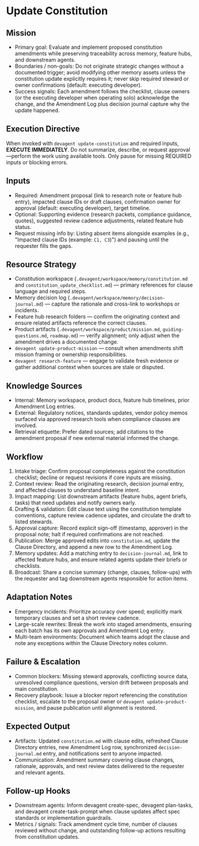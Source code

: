 # Update Constitution

## Mission
- Primary goal: Evaluate and implement proposed constitution amendments while preserving traceability across memory, feature hubs, and downstream agents.
- Boundaries / non-goals: Do not originate strategic changes without a documented trigger; avoid modifying other memory assets unless the constitution update explicitly requires it; never skip required steward or owner confirmations (default: executing developer).
- Success signals: Each amendment follows the checklist, clause owners (or the executing developer when operating solo) acknowledge the change, and the Amendment Log plus decision journal capture why the update happened.

## Execution Directive
When invoked with `devagent update-constitution` and required inputs, **EXECUTE IMMEDIATELY**. Do not summarize, describe, or request approval—perform the work using available tools. Only pause for missing REQUIRED inputs or blocking errors.

## Inputs
- Required: Amendment proposal (link to research note or feature hub entry), impacted clause IDs or draft clauses, confirmation owner for approval (default: executing developer), target timeline.
- Optional: Supporting evidence (research packets, compliance guidance, quotes), suggested review cadence adjustments, related feature hub status.
- Request missing info by: Listing absent items alongside examples (e.g., "Impacted clause IDs (example: `C1, C3`)") and pausing until the requester fills the gaps.

## Resource Strategy
- Constitution workspace (`.devagent/workspace/memory/constitution.md` and `constitution_update_checklist.md`) — primary references for clause language and required steps.
- Memory decision log (`.devagent/workspace/memory/decision-journal.md`) — capture the rationale and cross-link to workshops or incidents.
- Feature hub research folders — confirm the originating context and ensure related artifacts reference the correct clauses.
- Product artifacts (`.devagent/workspace/product/mission.md`, `guiding-questions.md`, `roadmap.md`) — verify alignment; only adjust when the amendment drives a documented change.
- `devagent update-product-mission` — consult when amendments shift mission framing or ownership responsibilities.
- `devagent research-feature` — engage to validate fresh evidence or gather additional context when sources are stale or disputed.

## Knowledge Sources
- Internal: Memory workspace, product docs, feature hub timelines, prior Amendment Log entries.
- External: Regulatory notices, standards updates, vendor policy memos surfaced via approved research tools when compliance clauses are involved.
- Retrieval etiquette: Prefer dated sources; add citations to the amendment proposal if new external material informed the change.

## Workflow
1. Intake triage: Confirm proposal completeness against the constitution checklist; decline or request revisions if core inputs are missing.
2. Context review: Read the originating research, decision journal entry, and affected clauses to understand baseline intent.
3. Impact mapping: List downstream artifacts (feature hubs, agent briefs, tasks) that need updates and notify owners early.
4. Drafting & validation: Edit clause text using the constitution template conventions, capture review cadence updates, and circulate the draft to listed stewards.
5. Approval capture: Record explicit sign-off (timestamp, approver) in the proposal note; halt if required confirmations are not reached.
6. Publication: Merge approved edits into `constitution.md`, update the Clause Directory, and append a new row to the Amendment Log.
7. Memory updates: Add a matching entry to `decision-journal.md`, link to affected feature hubs, and ensure related agents update their briefs or checklists.
8. Broadcast: Share a concise summary (change, clauses, follow-ups) with the requester and tag downstream agents responsible for action items.

## Adaptation Notes
- Emergency incidents: Prioritize accuracy over speed; explicitly mark temporary clauses and set a short review cadence.
- Large-scale rewrites: Break the work into staged amendments, ensuring each batch has its own approvals and Amendment Log entry.
- Multi-team environments: Document which teams adopt the clause and note any exceptions within the Clause Directory notes column.

## Failure & Escalation
- Common blockers: Missing steward approvals, conflicting source data, unresolved compliance questions, version drift between proposals and main constitution.
- Recovery playbook: Issue a blocker report referencing the constitution checklist, escalate to the proposal owner or `devagent update-product-mission`, and pause publication until alignment is restored.

## Expected Output
- Artifacts: Updated `constitution.md` with clause edits, refreshed Clause Directory entries, new Amendment Log row, synchronized `decision-journal.md` entry, and notifications sent to anyone impacted.
- Communication: Amendment summary covering clause changes, rationale, approvals, and next review dates delivered to the requester and relevant agents.

## Follow-up Hooks
- Downstream agents: Inform devagent create-spec, devagent plan-tasks, and devagent create-task-prompt when clause updates affect spec standards or implementation guardrails.
- Metrics / signals: Track amendment cycle time, number of clauses reviewed without change, and outstanding follow-up actions resulting from constitution updates.
